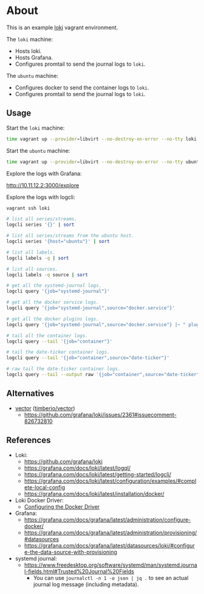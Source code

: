 # About

This is an example [loki](https://github.com/grafana/loki) vagrant environment.

The `loki` machine:

* Hosts loki.
* Hosts Grafana.
* Configures promtail to send the journal logs to `loki`.

The `ubuntu` machine:

* Configures docker to send the container logs to `loki`.
* Configures promtail to send the journal logs to `loki`.

## Usage

Start the `loki` machine:

```bash
time vagrant up --provider=libvirt --no-destroy-on-error --no-tty loki
```

Start the `ubuntu` machine:

```bash
time vagrant up --provider=libvirt --no-destroy-on-error --no-tty ubuntu
```

Explore the logs with Grafana:

http://10.11.12.2:3000/explore

Explore the logs with logcli:

```bash
vagrant ssh loki

# list all series/streams.
logcli series '{}' | sort

# list all series/streams from the ubuntu host.
logcli series '{host="ubuntu"}' | sort

# list all labels.
logcli labels -q | sort

# list all sources.
logcli labels -q source | sort

# get all the systemd-journal logs.
logcli query '{job="systemd-journal"}'

# get all the docker service logs.
logcli query '{job="systemd-journal",source="docker.service"}'

# get all the docker plugins logs.
logcli query '{job="systemd-journal",source="docker.service"} |~ " plugin="'

# tail all the container logs.
logcli query --tail '{job="container"}'

# tail the date-ticker container logs.
logcli query --tail '{job="container",source="date-ticker"}'

# raw tail the date-ticker container logs.
logcli query --tail --output raw '{job="container",source="date-ticker"}'
```

## Alternatives

* [vector](https://vector.dev/) ([timberio/vector](https://github.com/timberio/vector))
  * https://github.com/grafana/loki/issues/2361#issuecomment-826732810

## References

* Loki:
  * https://github.com/grafana/loki
  * https://grafana.com/docs/loki/latest/logql/
  * https://grafana.com/docs/loki/latest/getting-started/logcli/
  * https://grafana.com/docs/loki/latest/configuration/examples/#complete-local-config
  * https://grafana.com/docs/loki/latest/installation/docker/
* Loki Docker Driver:
  * [Configuring the Docker Driver](https://grafana.com/docs/loki/latest/clients/docker-driver/configuration/)
* Grafana:
  * https://grafana.com/docs/grafana/latest/administration/configure-docker/
  * https://grafana.com/docs/grafana/latest/administration/provisioning/#datasources
  * https://grafana.com/docs/grafana/latest/datasources/loki/#configure-the-data-source-with-provisioning
* systemd journal:
  * https://www.freedesktop.org/software/systemd/man/systemd.journal-fields.html#Trusted%20Journal%20Fields
    * You can use `journalctl -n 1 -o json | jq .` to see an actual journal log message (including metadata).
